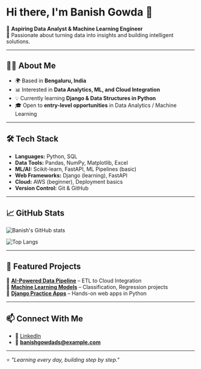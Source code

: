 # Hi there, I'm Banish Gowda 👋  

🚀 **Aspiring Data Analyst & Machine Learning Engineer**  
🎯 Passionate about turning data into insights and building intelligent solutions.  

---

## 🧑‍💻 About Me
- 🌍 Based in **Bengaluru, India**  
- 📊 Interested in **Data Analytics, ML, and Cloud Integration**  
- 💡 Currently learning **Django & Data Structures in Python**  
- 🎓 Open to **entry-level opportunities** in Data Analytics / Machine Learning  

---

## 🛠️ Tech Stack
- **Languages:** Python, SQL  
- **Data Tools:** Pandas, NumPy, Matplotlib, Excel  
- **ML/AI:** Scikit-learn, FastAPI, ML Pipelines (basic)  
- **Web Frameworks:** Django (learning), FastAPI  
- **Cloud:** AWS (beginner), Deployment basics  
- **Version Control:** Git & GitHub  

---

## 📈 GitHub Stats
![Banish's GitHub stats](https://github-readme-stats.vercel.app/api?username=banishgodwdads&show_icons=true&theme=radical)  

![Top Langs](https://github-readme-stats.vercel.app/api/top-langs/?username=banishgowdads&layout=compact&theme=radical)  

---

## 🌟 Featured Projects
🔹 [**AI-Powered Data Pipeline**](#) – ETL to Cloud Integration  
🔹 [**Machine Learning Models**](#) – Classification, Regression projects  
🔹 [**Django Practice Apps**](#) – Hands-on web apps in Python  

---

## 📫 Connect With Me
- 💼 [LinkedIn](https://linkedin.com/in/banish006)    
- 📧 **banishgowdads@example.com**  

---

⭐️ *"Learning every day, building step by step."*
